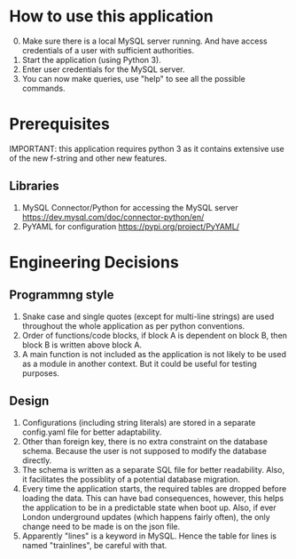 # How to use this application
0. Make sure there is a local MySQL server running. And have access credentials
of a user with sufficient authorities.
1. Start the application (using Python 3).
2. Enter user credentials for the MySQL server.
3. You can now make queries, use "help" to see all the possible commands.

# Prerequisites
IMPORTANT: this application requires python 3 as it contains extensive use of the
new f-string and other new features.

## Libraries
1. MySQL Connector/Python for accessing the MySQL server
https://dev.mysql.com/doc/connector-python/en/
2. PyYAML for configuration
https://pypi.org/project/PyYAML/

# Engineering Decisions
## Programmng style
1. Snake case and single quotes (except for multi-line strings) are used throughout
the whole application as per python conventions.
2. Order of functions/code blocks, if block A is dependent on block B, then 
block B is written above block A.
3. A main function is not included as the application is not likely to be used
as a module in another context. But it could be useful for testing purposes.

## Design
1. Configurations (including string literals) are stored in a separate config.yaml
file for better adaptability.
2. Other than foreign key, there is no extra constraint on the database schema. 
Because the user is not supposed to modify the database directly.
3. The schema is written as a separate SQL file for better readability.
Also, it facilitates the possiblity of a potential database migration.
4. Every time the application starts, the required tables are dropped before
loading the data. This can have bad consequences, however, this helps the 
application to be in a predictable state when boot up. Also, if ever London
underground updates (which happens fairly often), the only change need to be
made is on the json file.
5. Apparently "lines" is a keyword in MySQL. Hence the table for lines is named
"trainlines", be careful with that.
